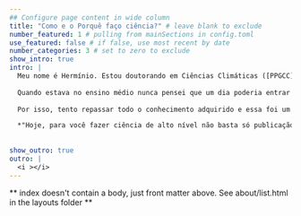 ```yaml
---
## Configure page content in wide column
title: "Como e o Porquê faço ciência?" # leave blank to exclude
number_featured: 1 # pulling from mainSections in config.toml
use_featured: false # if false, use most recent by date
number_categories: 3 # set to zero to exclude
show_intro: true
intro: |
  Meu nome é Hermínio. Estou doutorando em Ciências Climáticas ([PPGCC](https://sigaa.ufrn.br/sigaa/public/programa/portal.jsf?id=5211&lc=pt_BR)). Sou pesquisador e desenvolvo minha pesquisa na linha de pesquisa **Sensoriamento remoto do Sistema Climático** no projeto de pesquisa *Modelagem do regime hidrológico no clima futuro baseada nas soluções da natureza em bacias de clima tropical e semiárida*. 
  
  Quando estava no ensino médio nunca pensei que um dia poderia entrar em um pós-graduação. Hoje, estou caminhando no doutorado e com muitos pensamentos e várias ideias. Mas, sempre com o objetivo de retribuir todas as oportunidades que recebi ao longo da minha jornada.
  
  Por isso, tento repassar todo o conhecimento adquirido e essa foi um dos principais motivos de criar esse espaço para divulgar noticiais, tutoriais e demais materiais que possa ajudar alguém a resolver um problema. tenho como mantra uma frase do professor Artaxo. 

  *"Hoje, para você fazer ciência de alto nível não basta só publicação.  O que importa mais que publicações é você transmitir seus conhecimentos para a sociedade como um todo"* (Prof. Paulo Artaxo - USP)
  
 
show_outro: true
outro: |
  <i ></i>
---
```


** index doesn't contain a body, just front matter above.
See about/list.html in the layouts folder **
